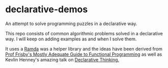 # declarative-demos
An attempt to solve programming puzzles in a declarative way. 

This repo consists of common algorithmic problems solved in a declarative way. I will keep on adding examples as and when I solve them. 

It uses a [Ramda](http://ramdajs.com/) was a helper library and the ideas have been derived from [Prof Frisby's Mostly Adequate Guide to Functional Programming](https://drboolean.gitbooks.io/mostly-adequate-guide/) as well as Kevlin Henney's amazing talk on [Declarative Thinking.](https://www.youtube.com/watch?v=NSzsYWckGd4)
